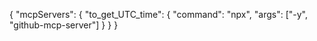 {
  "mcpServers": {
    "to_get_UTC_time": {
      "command": "npx",
      "args": ["-y", "github-mcp-server"]
    }
  }
}

